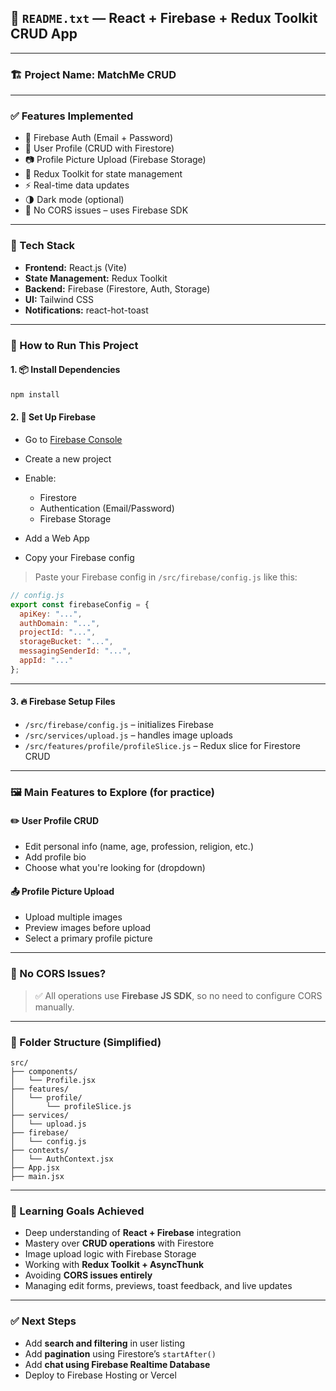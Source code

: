 ## 📄 `README.txt` — React + Firebase + Redux Toolkit CRUD App

---

### 🏗️ Project Name: **MatchMe CRUD**

---

### ✅ Features Implemented

* 🔐 Firebase Auth (Email + Password)
* 🧑 User Profile (CRUD with Firestore)
* 📷 Profile Picture Upload (Firebase Storage)
* 🔄 Redux Toolkit for state management
* ⚡ Real-time data updates
* 🌗 Dark mode (optional)
* 🚫 No CORS issues – uses Firebase SDK

---

### 🔧 Tech Stack

* **Frontend:** React.js (Vite)
* **State Management:** Redux Toolkit
* **Backend:** Firebase (Firestore, Auth, Storage)
* **UI:** Tailwind CSS
* **Notifications:** react-hot-toast

---

### 🚀 How to Run This Project

#### 1. 📦 Install Dependencies

```bash
npm install
```

#### 2. 🔑 Set Up Firebase

* Go to [Firebase Console](https://console.firebase.google.com)
* Create a new project
* Enable:

  * Firestore
  * Authentication (Email/Password)
  * Firebase Storage
* Add a Web App
* Copy your Firebase config

> Paste your Firebase config in `/src/firebase/config.js` like this:

```js
// config.js
export const firebaseConfig = {
  apiKey: "...",
  authDomain: "...",
  projectId: "...",
  storageBucket: "...",
  messagingSenderId: "...",
  appId: "..."
};
```

---

#### 3. 🔥 Firebase Setup Files

* `/src/firebase/config.js` – initializes Firebase
* `/src/services/upload.js` – handles image uploads
* `/src/features/profile/profileSlice.js` – Redux slice for Firestore CRUD

---

### 🖼️ Main Features to Explore (for practice)

#### ✏️ User Profile CRUD

* Edit personal info (name, age, profession, religion, etc.)
* Add profile bio
* Choose what you're looking for (dropdown)

#### 📤 Profile Picture Upload

* Upload multiple images
* Preview images before upload
* Select a primary profile picture

---

### 🚫 No CORS Issues?

> ✅ All operations use **Firebase JS SDK**, so no need to configure CORS manually.

---

### 📁 Folder Structure (Simplified)

```
src/
├── components/
│   └── Profile.jsx
├── features/
│   └── profile/
│       └── profileSlice.js
├── services/
│   └── upload.js
├── firebase/
│   └── config.js
├── contexts/
│   └── AuthContext.jsx
├── App.jsx
├── main.jsx
```

---

### 📌 Learning Goals Achieved

* Deep understanding of **React + Firebase** integration
* Mastery over **CRUD operations** with Firestore
* Image upload logic with Firebase Storage
* Working with **Redux Toolkit + AsyncThunk**
* Avoiding **CORS issues entirely**
* Managing edit forms, previews, toast feedback, and live updates

---

### ✅ Next Steps

* Add **search and filtering** in user listing
* Add **pagination** using Firestore’s `startAfter()`
* Add **chat using Firebase Realtime Database**
* Deploy to Firebase Hosting or Vercel

 
